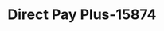 ---
f_zip-code: 44843
f_state-code: OH
title: Direct Pay Plus-15874
f_phone: 419-892-2360
f_city-only: Lucas
f_address: 1933 Cemetery Rd Lucas
f_location-unique-id: '15874'
slug: direct-pay-plus-15874
updated-on: '2024-05-30T13:46:58.046Z'
created-on: '2024-05-30T13:36:59.803Z'
published-on: '2024-05-30T13:54:32.469Z'
f_city-state: cms/city/lucas-oh.md
f_company: cms/company/direct-pay-plus.md
f_state: cms/state/ohio.md
layout: '[payday-loan].html'
tags: payday-loan
---